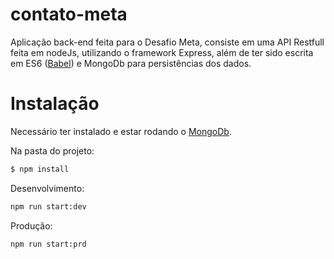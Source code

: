 # contato-meta

Aplicação back-end feita para o Desafio Meta, consiste em uma API Restfull feita em nodeJs, utilizando o framework Express, além de ter sido escrita em ES6 ([Babel](https://babeljs.io/)) e MongoDb para persistências dos dados.

# Instalação
Necessário ter instalado e estar rodando o [MongoDb](https://docs.mongodb.com/manual/installation/).

Na pasta do projeto:
```sh
$ npm install
```

Desenvolvimento:
```sh
npm run start:dev
```
Produção:
```sh
npm run start:prd
```
